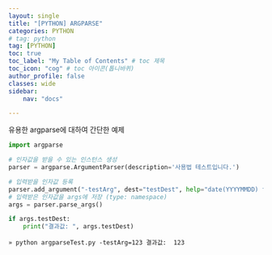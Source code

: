 ```yaml
---
layout: single
title: "[PYTHON] ARGPARSE"
categories: PYTHON
# tag: python
tag: [PYTHON]
toc: true
toc_label: "My Table of Contents" # toc 제목
toc_icon: "cog" # toc 아이콘(톱니바퀴)
author_profile: false
classes: wide
sidebar:
    nav: "docs"

---
```




유용한 argparse에 대하여 간단한 예제

```python
import argparse

# 인자값을 받을 수 있는 인스턴스 생성
parser = argparse.ArgumentParser(description='사용법 테스트입니다.')

# 입력받을 인자값 등록
parser.add_argument("-testArg", dest="testDest", help="date(YYYYMMDD) for daily crawl job")
# 입력받은 인자값을 args에 저장 (type: namespace)
args = parser.parse_args()

if args.testDest:
    print("결과값: ", args.testDest)
```

`» python argparseTest.py -testArg=123
결과값:  123`


